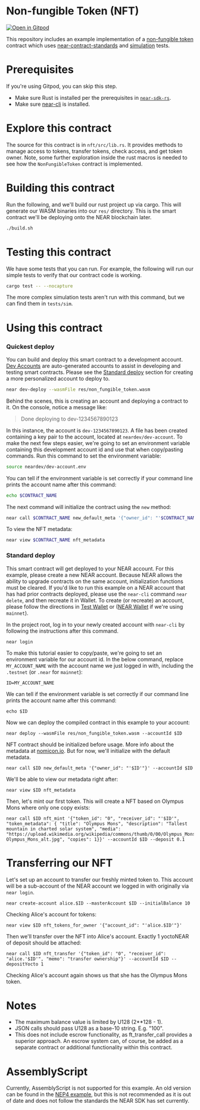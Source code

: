 # Non-fungible Token (NFT)

[![Open in Gitpod](https://gitpod.io/button/open-in-gitpod.svg)](https://gitpod.io/#https://github.com/near-examples/NFT)

This repository includes an example implementation of a [non-fungible token] contract which uses [near-contract-standards] and [simulation] tests.

[non-fungible token]: https://nomicon.io/Standards/NonFungibleToken/README.html
[near-contract-standards]: https://github.com/near/near-sdk-rs/tree/master/near-contract-standards
[simulation]: https://github.com/near/near-sdk-rs/tree/master/near-sdk-sim

# Prerequisites

If you're using Gitpod, you can skip this step.

- Make sure Rust is installed per the prerequisites in [`near-sdk-rs`](https://github.com/near/near-sdk-rs).
- Make sure [near-cli](https://github.com/near/near-cli) is installed.

# Explore this contract

The source for this contract is in `nft/src/lib.rs`. It provides methods to manage access to tokens, transfer tokens, check access, and get token owner. Note, some further exploration inside the rust macros is needed to see how the `NonFungibleToken` contract is implemented.

# Building this contract

Run the following, and we'll build our rust project up via cargo. This will generate our WASM binaries into our `res/` directory. This is the smart contract we'll be deploying onto the NEAR blockchain later.

```bash
./build.sh
```

# Testing this contract

We have some tests that you can run. For example, the following will run our simple tests to verify that our contract code is working.

```bash
cargo test -- --nocapture
```

The more complex simulation tests aren't run with this command, but we can find them in `tests/sim`.

# Using this contract

### Quickest deploy

You can build and deploy this smart contract to a development account. [Dev Accounts](https://docs.near.org/docs/concepts/account#dev-accounts) are auto-generated accounts to assist in developing and testing smart contracts. Please see the [Standard deploy](#standard-deploy) section for creating a more personalized account to deploy to.

```bash
near dev-deploy --wasmFile res/non_fungible_token.wasm
```

Behind the scenes, this is creating an account and deploying a contract to it. On the console, notice a message like:

> Done deploying to dev-1234567890123

In this instance, the account is `dev-1234567890123`. A file has been created containing a key pair to
the account, located at `neardev/dev-account`. To make the next few steps easier, we're going to set an
environment variable containing this development account id and use that when copy/pasting commands.
Run this command to set the environment variable:

```bash
source neardev/dev-account.env
```

You can tell if the environment variable is set correctly if your command line prints the account name after this command:

```bash
echo $CONTRACT_NAME
```

The next command will initialize the contract using the `new` method:

```bash
near call $CONTRACT_NAME new_default_meta '{"owner_id": "'$CONTRACT_NAME'"}' --accountId $CONTRACT_NAME
```

To view the NFT metadata:

```bash
near view $CONTRACT_NAME nft_metadata
```

### Standard deploy

This smart contract will get deployed to your NEAR account. For this example, please create a new NEAR account. Because NEAR allows the ability to upgrade contracts on the same account, initialization functions must be cleared. If you'd like to run this example on a NEAR account that has had prior contracts deployed, please use the `near-cli` command `near delete`, and then recreate it in Wallet. To create (or recreate) an account, please follow the directions in [Test Wallet](https://wallet.testnet.near.org) or ([NEAR Wallet](https://wallet.near.org/) if we're using `mainnet`).

In the project root, log in to your newly created account with `near-cli` by following the instructions after this command.

    near login

To make this tutorial easier to copy/paste, we're going to set an environment variable for our account id. In the below command, replace `MY_ACCOUNT_NAME` with the account name we just logged in with, including the `.testnet` (or `.near` for `mainnet`):

    ID=MY_ACCOUNT_NAME

We can tell if the environment variable is set correctly if our command line prints the account name after this command:

    echo $ID

Now we can deploy the compiled contract in this example to your account:

    near deploy --wasmFile res/non_fungible_token.wasm --accountId $ID

NFT contract should be initialized before usage. More info about the metadata at [nomicon.io](https://nomicon.io/Standards/NonFungibleToken/Metadata.html). But for now, we'll initialize with the default metadata.

    near call $ID new_default_meta '{"owner_id": "'$ID'"}' --accountId $ID

We'll be able to view our metadata right after:

    near view $ID nft_metadata

Then, let's mint our first token. This will create a NFT based on Olympus Mons where only one copy exists:

    near call $ID nft_mint '{"token_id": "0", "receiver_id": "'$ID'", "token_metadata": { "title": "Olympus Mons", "description": "Tallest mountain in charted solar system", "media": "https://upload.wikimedia.org/wikipedia/commons/thumb/0/00/Olympus_Mons_alt.jpg/1024px-Olympus_Mons_alt.jpg", "copies": 1}}' --accountId $ID --deposit 0.1

# Transferring our NFT

Let's set up an account to transfer our freshly minted token to. This account will be a sub-account of the NEAR account we logged in with originally via `near login`.

    near create-account alice.$ID --masterAccount $ID --initialBalance 10

Checking Alice's account for tokens:

    near view $ID nft_tokens_for_owner '{"account_id": "'alice.$ID'"}'

Then we'll transfer over the NFT into Alice's account. Exactly 1 yoctoNEAR of deposit should be attached:

    near call $ID nft_transfer '{"token_id": "0", "receiver_id": "alice.'$ID'", "memo": "transfer ownership"}' --accountId $ID --depositYocto 1

Checking Alice's account again shows us that she has the Olympus Mons token.

# Notes

- The maximum balance value is limited by U128 (2\*\*128 - 1).
- JSON calls should pass U128 as a base-10 string. E.g. "100".
- This does not include escrow functionality, as ft_transfer_call provides a superior approach. An escrow system can, of course, be added as a separate contract or additional functionality within this contract.

# AssemblyScript

Currently, AssemblyScript is not supported for this example. An old version can be found in the [NEP4 example](https://github.com/near-examples/NFT/releases/tag/nep4-example), but this is not recommended as it is out of date and does not follow the standards the NEAR SDK has set currently.
